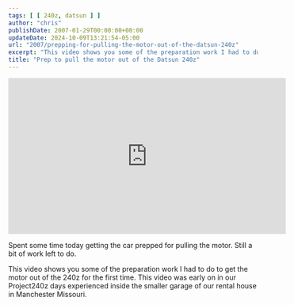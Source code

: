 ```yaml
---
tags: [ [ 240z, datsun ] ]
author: "chris"
publishDate: 2007-01-29T00:00:00+00:00
updateDate: 2024-10-09T13:21:54-05:00
url: "2007/prepping-for-pulling-the-motor-out-of-the-datsun-240z"
excerpt: "This video shows you some of the preparation work I had to do to get the motor out of the 240z for the first time."
title: "Prep to pull the motor out of the Datsun 240z"
---
```


<iframe width="560" height="315" src="https://www.youtube.com/embed/mfdQASxI0Mc" title="YouTube video player" frameborder="0" allow="accelerometer; autoplay; clipboard-write; encrypted-media; gyroscope; picture-in-picture; web-share" allowfullscreen></iframe>

Spent some time today getting the car prepped for pulling the motor. Still a bit of work left to do.

This video shows you some of the preparation work I had to do to get the motor out of the 240z for the first time. This video was early on in our Project240z days experienced inside the smaller garage of our rental house in Manchester Missouri.
